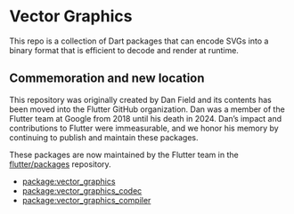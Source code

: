 # Vector Graphics

This repo is a collection of Dart packages that can encode SVGs into a binary
format that is efficient to decode and render at runtime.

## Commemoration and new location

This repository was originally created by Dan Field and its contents has been
moved into the Flutter GitHub organization. Dan was a member of the Flutter
team at Google from 2018 until his death in 2024. Dan’s impact and contributions
to Flutter were immeasurable, and we honor his memory by continuing to publish and
maintain these packages.

These packages are now maintained by the Flutter team in the
[flutter/packages](https://github.com/flutter/packages) repository.
  * [package:vector_graphics](https://github.com/flutter/packages/tree/main/packages/vector_graphics)
  * [package:vector_graphics_codec](https://github.com/flutter/packages/tree/main/packages/vector_graphics_codec)
  * [package:vector_graphics_compiler](https://github.com/flutter/packages/tree/main/packages/vector_graphics_compiler)
